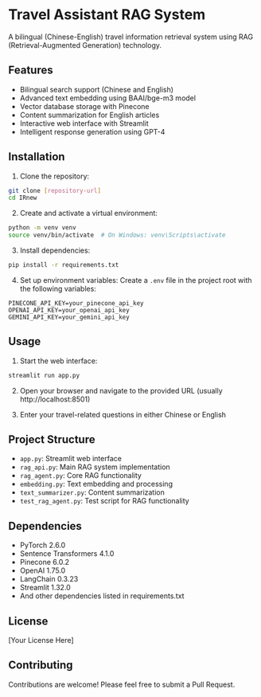 # Travel Assistant RAG System

A bilingual (Chinese-English) travel information retrieval system using RAG (Retrieval-Augmented Generation) technology.

## Features

- Bilingual search support (Chinese and English)
- Advanced text embedding using BAAI/bge-m3 model
- Vector database storage with Pinecone
- Content summarization for English articles
- Interactive web interface with Streamlit
- Intelligent response generation using GPT-4

## Installation

1. Clone the repository:
```bash
git clone [repository-url]
cd IRnew
```

2. Create and activate a virtual environment:
```bash
python -m venv venv
source venv/bin/activate  # On Windows: venv\Scripts\activate
```

3. Install dependencies:
```bash
pip install -r requirements.txt
```

4. Set up environment variables:
Create a `.env` file in the project root with the following variables:
```
PINECONE_API_KEY=your_pinecone_api_key
OPENAI_API_KEY=your_openai_api_key
GEMINI_API_KEY=your_gemini_api_key
```

## Usage

1. Start the web interface:
```bash
streamlit run app.py
```

2. Open your browser and navigate to the provided URL (usually http://localhost:8501)

3. Enter your travel-related questions in either Chinese or English

## Project Structure

- `app.py`: Streamlit web interface
- `rag_api.py`: Main RAG system implementation
- `rag_agent.py`: Core RAG functionality
- `embedding.py`: Text embedding and processing
- `text_summarizer.py`: Content summarization
- `test_rag_agent.py`: Test script for RAG functionality

## Dependencies

- PyTorch 2.6.0
- Sentence Transformers 4.1.0
- Pinecone 6.0.2
- OpenAI 1.75.0
- LangChain 0.3.23
- Streamlit 1.32.0
- And other dependencies listed in requirements.txt

## License

[Your License Here]

## Contributing

Contributions are welcome! Please feel free to submit a Pull Request. 
